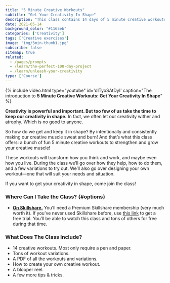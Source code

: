 ```yaml
---
title: "5 Minute Creative Workouts"
subtitle: "Get Your Creativity In Shape"
description: "This class contains 14 days of 5 minute creative workouts. Workouts like coming up with the meanings of random acronyms, making up stories, drawing random words, and combining words to make new ideas and drawings."
date: 2021-05-14
background_color: "#1165eb"
categories: ['Creativity']
tags: ['Creative exercises']
image: 'img/5min-thumb1.jpg'
subscribe: false
sitemap: true
related:
  - /pages/prompts
  - /learn/the-perfect-100-day-project
  - /learn/unleash-your-creativity
type: ['Course']
---
```


{% include video.html type="youtube" id='dlTyoSAtDyI' caption="The introduction to **5 Minute Creative Workouts: Get Your Creativity In Shape**" %}

**Creativity is powerful and important. But too few of us take the time to keep our creativity in shape.** In fact, we often let our creativity wither and atrophy. Which is no good to anyone.

So how do we get and keep it in shape? By intentionally and consistently making our creative muscle sweat and burn! And that’s what this class offers: a bunch of fun 5 minute creative workouts to strengthen and grow your creative muscle!

These workouts will transform how you think and work, and maybe even how you live. During the class we’ll go over how they help, how to do them, and a few variations to try out. We’ll also go over designing your own workout—one that will suit your needs and situation.

If you want to get your creativity in shape, come join the class!

### Where Can I Take the Class? {#options}

- [**On Skillshare.**](https://ttkb.me/5min-sk) You’ll need a Premium Skillshare membership (very much worth it). If you’ve never used Skillshare before, use [this link](https://ttkb.me/5min-sk) to get a free trial. You’ll be able to watch this class and tons of others for free during that time.

### What Does The Class Include?
- 14 creative workouts. Most only require a pen and paper.
- Tons of workout variations.
- A PDF of all the workouts and variations.
- How to create your own creative workout.
- A blooper reel.
- A few more tips & tricks.
